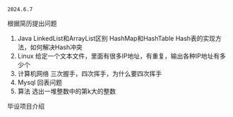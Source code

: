 	2024.6.7

根据简历提出问题

1. Java
	LinkedList和ArrayList区别
	HashMap和HashTable
	Hash表的实现方法，如何解决Hash冲突
2. Linux
	给定一个文本文件，里面有很多IP地址，有重复，输出各种IP地址有多少个
3. 计算机网络
	三次握手，四次挥手，为什么要四次挥手
4. Mysql
	回表问题
5. 算法
	选出一堆整数中的第k大的整数

毕设项目介绍

